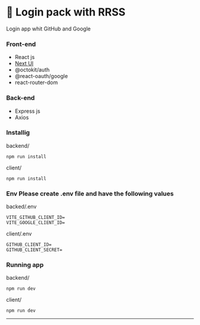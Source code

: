 # 👤 Login pack with RRSS

Login app whit GitHub and Google

### Front-end
* React js
* [Next UI](https://nextui.org/)
* @octokit/auth
* @react-oauth/google
* react-router-dom

### Back-end
* Express js
* Axios

### Installig
backend/
```
npm run install
```
client/
```
npm run install
```

### Env Please create .env file and have the following values
backed/.env
```
VITE_GITHUB_CLIENT_ID=
VITE_GOOGLE_CLIENT_ID=
```
client/.env
```
GITHUB_CLIENT_ID=
GITHUB_CLIENT_SECRET=
```

### Running app
backend/
```
npm run dev
```
client/
```
npm run dev
```

<hr>

